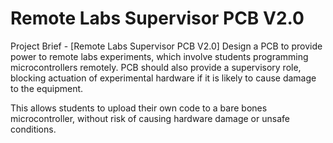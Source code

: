 # Remote Labs Supervisor PCB V2.0

Project Brief - [Remote Labs Supervisor PCB V2.0]
Design a PCB to provide power to remote labs experiments, which involve students programming microcontrollers remotely. PCB should also provide a supervisory role, blocking actuation of experimental hardware if it is likely to cause damage to the equipment.

This allows students to upload their own code to a bare bones microcontroller, without risk of causing hardware damage or unsafe conditions.
 
